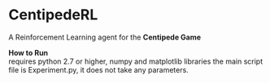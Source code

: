 # CentipedeRL
A Reinforcement Learning agent for the **Centipede Game**

**How to Run**\
requires python 2.7 or higher, numpy and matplotlib libraries
the main script file is Experiment.py, it does not take any parameters.
